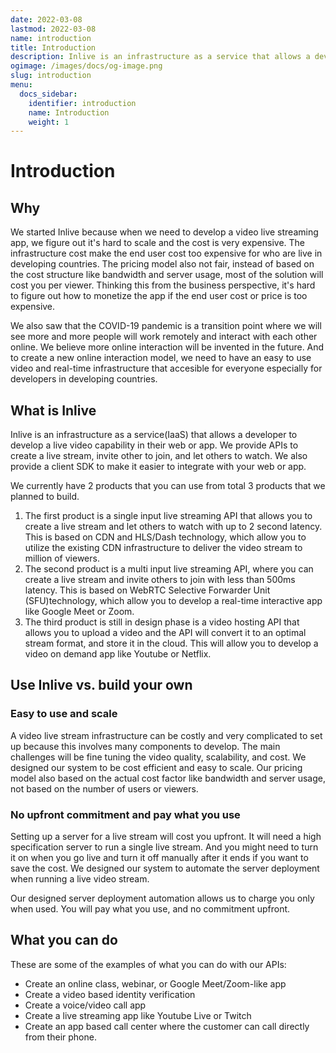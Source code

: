 ```yaml
---
date: 2022-03-08
lastmod: 2022-03-08
name: introduction
title: Introduction
description: Inlive is an infrastructure as a service that allows a developer to develop a live video capability in their web or app.
ogimage: /images/docs/og-image.png
slug: introduction
menu:
  docs_sidebar:
    identifier: introduction
    name: Introduction
    weight: 1
---
```

# Introduction
## Why
We started Inlive because when we need to develop a video live streaming app, we figure out it's hard to scale and the cost is very expensive. The infrastructure cost make the end user cost too expensive for who are live in developing countries. The pricing model also not fair, instead of based on the cost structure like bandwidth and server usage, most of the solution will cost you per viewer. Thinking this from the business perspective, it's hard to figure out how to monetize the app if the end user cost or price is too expensive.

We also saw that the COVID-19 pandemic is a transition point where we will see more and more people will work remotely and interact with each other online. We believe more online interaction will be invented in the future. And to create a new online interaction model, we need to have an easy to use video and real-time infrastructure that accesible for everyone especially for developers in developing countries.

## What is Inlive
Inlive is an infrastructure as a service(IaaS) that allows a developer to develop a live video capability in their web or app. We provide APIs to create a live stream, invite other to join, and let others to watch. We also provide a client SDK to make it easier to integrate with your web or app.

We currently have 2 products that you can use from total 3 products that we planned to build.
1. The first product is a single input live streaming API that allows you to create a live stream and let others to watch with up to 2 second latency. This is based on CDN and HLS/Dash technology, which allow you to utilize the existing CDN infrastructure to deliver the video stream to million of viewers.
2. The second product is a multi input live streaming API, where you can create a live stream and invite others to join with less than 500ms latency. This is based on WebRTC Selective Forwarder Unit (SFU)technology, which allow you to develop a real-time interactive app like Google Meet or Zoom.
3. The third product is still in design phase is a video hosting API that allows you to upload a video and the API will convert it to an optimal stream format, and store it in the cloud. This will allow you to develop a video on demand app like Youtube or Netflix.

## Use Inlive vs. build your own
### Easy to use and scale
A video live stream infrastructure can be costly and very complicated to set up because this involves many components to develop. The main challenges will be fine tuning the video quality, scalability, and cost. We designed our system to be cost efficient and easy to scale. Our pricing model also based on the actual cost factor like bandwidth and server usage, not based on the number of users or viewers.

### No upfront commitment and pay what you use
Setting up a server for a live stream will cost you upfront. It will need a high specification server to run a single live stream. And you might need to turn it on when you go live and turn it off manually after it ends if you want to save the cost. We designed our system to automate the server deployment when running a live video stream.

Our designed server deployment automation allows us to charge you only when used. You will pay what you use, and no commitment upfront.

## What you can do
These are some of the examples of what you can do with our APIs:
- Create an online class, webinar, or Google Meet/Zoom-like app
- Create a video based identity verification
- Create a voice/video call app
- Create a live streaming app like Youtube Live or Twitch
- Create an app based call center where the customer can call directly from their phone.